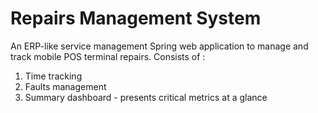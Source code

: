 # Repairs Management System

An ERP-like service management Spring web application to manage and track mobile POS terminal repairs.
Consists of :
1. Time tracking
2. Faults management
3. Summary dashboard - presents critical metrics at a glance

